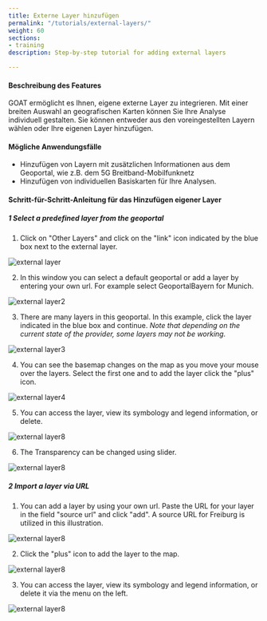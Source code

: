 ```yaml
---
title: Externe Layer hinzufügen
permalink: "/tutorials/external-layers/"
weight: 60
sections:
- training
description: Step-by-step tutorial for adding external layers

---
```

#### Beschreibung des Features

GOAT ermöglicht es Ihnen, eigene externe Layer zu integrieren. Mit einer breiten Auswahl an geografischen Karten können Sie Ihre Analyse individuell gestalten. Sie können entweder aus den voreingestellten Layern wählen oder Ihre eigenen Layer hinzufügen.

#### Mögliche Anwendungsfälle

* Hinzufügen von Layern mit zusätzlichen Informationen aus dem Geoportal, wie z.B. dem 5G Breitband-Mobilfunknetz 
* Hinzufügen von individuellen Basiskarten für Ihre Analysen.

#### Schritt-für-Schritt-Anleitung für das Hinzufügen eigener Layer

##### 1 Select a predefined layer from the geoportal

1. Click on "Other Layers" and click on the "link" icon indicated by the blue box next to the external layer.

<img src="/images/tutorials/External-layers/external-layer1-add-en.webp" alt="external layer" style="max-height:400px;"/>

2. In this window you can select a default geoportal or add a layer by entering your own url. For example select GeoportalBayern for Munich.

<img src="/images/tutorials/External-layers/external-layer2-geoportalchoose-en.webp" alt="external layer2" style="max-height:400px;"/>

3. There are many layers in this geoportal. In this example, click the layer indicated in the blue box and continue. _Note that depending on the current state of the provider, some layers may not be working._

<img src="/images/tutorials/External-layers/external-layer3-select-en.webp" alt="external layer3" style="max-height:400px;"/>

4. You can see the basemap changes on the map as you move your mouse over the layers. Select the first one and to add the layer click the "plus" icon.

<img src="/images/tutorials/External-layers/external-layer4geoportalimport-en.webp" alt="external layer4" style="max-height:400px;"/>

5. You can access the layer, view its symbology and legend information, or delete. 

<img src="/images/tutorials/External-layers/external-layer8-addedfromgeoportal-en.webp" alt="external layer8" style="max-height:400px;"/>  

6. The Transparency can be changed using slider.
  
<img src="/images/tutorials/External-layers/external-layer9-changetransp-en.webp" alt="external layer8" style="max-height:400px;"/>


##### 2 Import a layer via URL

1. You can add a layer by using your own url. Paste the URL for your layer in the field "source url" and click "add". A source URL for Freiburg is utilized in this illustration.

<img src="/images/tutorials/External-layers/external-layer5-url-en.webp" alt="external layer8" style="max-height:400px;"/>

2. Click the "plus" icon to add the layer to the map.

<img src="/images/tutorials/External-layers/external-layer6-importfromurl-en.webp" alt="external layer8" style="max-height:400px;"/>

3. You can access the layer, view its symbology and legend information, or delete it via the menu on the left. 

<img src="/images/tutorials/External-layers/external-layer7-addedfromurl-en.webp" alt="external layer8" style="max-height:400px;"/>







